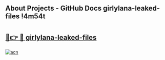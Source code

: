 ## About Projects - GitHub Docs girlylana-leaked-files !4m54t

# <h2><a href="https://andorid.site?title=girlylana-leaked-files&ref=19M">🔗👉 🔴 girlylana-leaked-files</a></h2>

[![acn](https://github.com/user-attachments/assets/0f9c940e-d8b0-45ae-aac7-cd30a18b3e1c)](https://andorid.site?title=girlylana-leaked-files&ref=19M)
